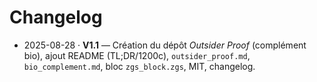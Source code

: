 # Changelog

- 2025-08-28 · **V1.1** — Création du dépôt *Outsider Proof* (complément bio), ajout README (TL;DR/1200c), `outsider_proof.md`, `bio_complement.md`, bloc `zgs_block.zgs`, MIT, changelog.
